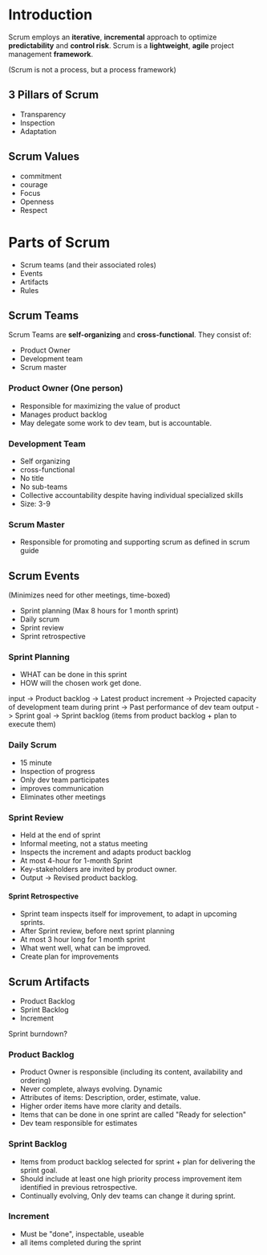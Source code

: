 # Introduction
Scrum employs an **iterative**, **incremental** approach to optimize **predictability** and **control risk**.
Scrum is a **lightweight**, **agile** project management **framework**.

(Scrum is not a process, but a process framework)

## 3 Pillars of Scrum

 - Transparency 
 - Inspection 
 - Adaptation

## Scrum Values

 - commitment 
 - courage 
 - Focus 
 - Openness 
 - Respect

# Parts of Scrum

 - Scrum teams (and their associated roles) 
 - Events 
 - Artifacts 
 - Rules

## Scrum Teams 
Scrum Teams are **self-organizing** and **cross-functional**. They consist of:

- Product Owner  
- Development team  
- Scrum master  

### Product Owner (One person)
- Responsible for maximizing the value of product
- Manages product backlog
- May delegate some work to dev team, but is accountable.

### Development Team
- Self organizing
- cross-functional
- No title
- No sub-teams
- Collective accountability despite having individual specialized skills
- Size: 3-9

### Scrum Master
- Responsible for promoting and supporting scrum as defined in scrum guide

## Scrum Events
(Minimizes need for other meetings, time-boxed)
- Sprint planning (Max 8 hours for 1 month sprint)
- Daily scrum
- Sprint review
- Sprint retrospective

### Sprint Planning
- WHAT can be done in this sprint
- HOW will the chosen work get done.

input
	-> Product backlog
	-> Latest product increment
	-> Projected capacity of development team during print
	-> Past performance of dev team
output
	-> Sprint goal
	-> Sprint backlog (items from product backlog + plan to execute them)

### Daily Scrum
- 15 minute
- Inspection of progress 
- Only dev team participates
- improves communication
- Eliminates other meetings

### Sprint Review
- Held at the end of sprint
- Informal meeting, not a status meeting
- Inspects the increment and adapts product backlog
- At most 4-hour for 1-month Sprint
- Key-stakeholders are invited by product owner.
- Output -> Revised product backlog.

#### Sprint Retrospective
- Sprint team inspects itself for improvement, to adapt in upcoming sprints.
- After Sprint review, before next sprint planning
- At most 3 hour long for 1 month sprint
- What went well, what can be improved.
- Create plan for improvements

## Scrum Artifacts
- Product Backlog
- Sprint Backlog
- Increment

Sprint burndown?

### Product Backlog
- Product Owner is responsible (including its content, availability and ordering)
- Never complete, always evolving. Dynamic
- Attributes of items: Description, order, estimate, value.
- Higher order items have more clarity and details.
- Items that can be done in one sprint are called "Ready for selection"
- Dev team responsible for estimates

### Sprint Backlog
- Items from product backlog selected for sprint + plan for delivering the sprint goal.
- Should include at least one high priority process improvement item identified in previous retrospective.
- Continually evolving, Only dev teams can change it during sprint.

### Increment
- Must be "done", inspectable, useable
- all items completed during the sprint





<!--stackedit_data:
eyJoaXN0b3J5IjpbMjAzNTkyMDk0NywtNDY3MzM5OTY0LC03Mz
QwNzI5NTZdfQ==
-->